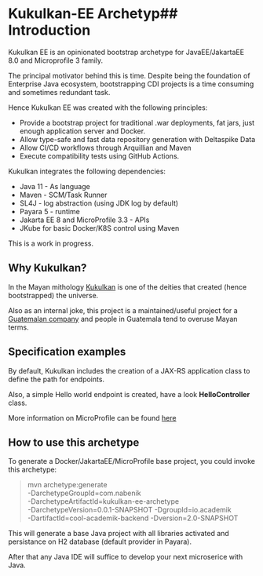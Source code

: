 # Kukulkan-EE Archetyp## Introduction

Kukulkan EE is an opinionated bootstrap archetype for JavaEE/JakartaEE 8.0 and Microprofile 3 family.

The principal motivator behind this is time. Despite being the foundation of Enterprise Java ecosystem, bootstrapping CDI projects is a time consuming and sometimes redundant task.

Hence Kukulkan EE was created with the following principles:

* Provide a bootstrap project for traditional .war deployments, fat jars, just enough application server and Docker.
* Allow type-safe and fast data repository generation with Deltaspike Data
* Allow CI/CD workflows through Arquillian and Maven
* Execute compatibility tests using GitHub Actions.

Kukulkan integrates the following dependencies:

* Java 11 - As language
* Maven - SCM/Task Runner
* SL4J - log abstraction (using JDK log by default)
* Payara 5 - runtime
* Jakarta EE 8 and MicroProfile 3.3 - APIs
* JKube for basic Docker/K8S control using Maven

This is a work in progress.

## Why Kukulkan?

In the Mayan mithology [Kukulkan](https://en.wikipedia.org/wiki/Kukulkan) is one of the deities that created (hence bootstrapped) the universe.

Also as an internal joke, this project is a maintained/useful project for a [Guatemalan company](https://www.nabenik.com/) and people in Guatemala tend to overuse Mayan terms.

## Specification examples

By default, Kukulkan includes the creation of a JAX-RS application class to define the path for endpoints.

Also, a simple Hello world endpoint is created, have a look **HelloController** class.

More information on MicroProfile can be found [here](https://microprofile.io/)

## How to use this archetype 

To generate a Docker/JakartaEE/MicroProfile base project, you could invoke this archetype:

> mvn archetype:generate \
-DarchetypeGroupId=com.nabenik \
-DarchetypeArtifactId=kukulkan-ee-archetype \
-DarchetypeVersion=0.0.1-SNAPSHOT -DgroupId=io.academik \
-DartifactId=cool-academik-backend -Dversion=2.0-SNAPSHOT

This will generate a base Java project with all libraries activated and persistance on H2 database (default provider in Payara).

After that any Java IDE will suffice to develop your next microserice with Java.
